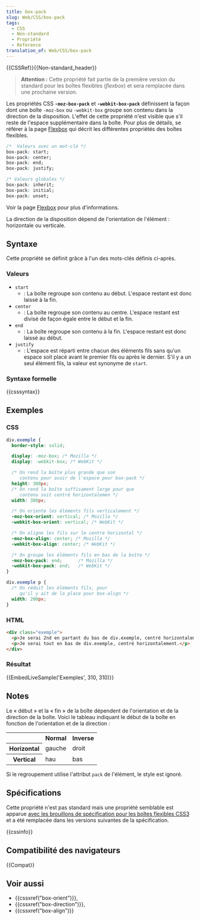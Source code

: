 ```yaml
---
title: box-pack
slug: Web/CSS/box-pack
tags:
  - CSS
  - Non-standard
  - Propriété
  - Reference
translation_of: Web/CSS/box-pack
---
```


{{CSSRef}}{{Non-standard_header}}

> **Attention :** Cette propriété fait partie de la première version du standard pour les boîtes flexibles (_flexbox_) et sera remplacée dans une prochaine version.

Les propriétés CSS **`-moz-box-pack`** et **`-webkit-box-pack`** définissent la façon dont une boîte `-moz-box` ou `-webkit-box` groupe son contenu dans la direction de la disposition. L'effet de cette propriété n'est visible que s'il reste de l'espace supplémentaire dans la boîte. Pour plus de détails, se référer à la page [Flexbox](/fr/docs/Web/CSS/CSS_Flexible_Box_Layout/Basic_Concepts_of_Flexbox) qui décrit les différentes propriétés des boîtes flexibles.

```css
/*  Valeurs avec un mot-clé */
box-pack: start;
box-pack: center;
box-pack: end;
box-pack: justify;

/* Valeurs globales */
box-pack: inherit;
box-pack: initial;
box-pack: unset;
```

Voir la page [Flexbox](/fr/docs/Web/CSS/CSS_Flexible_Box_Layout/Basic_Concepts_of_Flexbox) pour plus d'informations.

La direction de la disposition dépend de l'orientation de l'élément : horizontale ou verticale.

## Syntaxe

Cette propriété se définit grâce à l'un des mots-clés définis ci-après.

### Valeurs

- `start`
  - : La boîte regroupe son contenu au début. L'espace restant est donc laissé à la fin.
- `center`
  - : La boîte regroupe son contenu au centre. L'espace restant est divisé de façon égale entre le début et la fin.
- `end`
  - : La boîte regroupe son contenu à la fin. L'espace restant est donc laissé au début.
- `justify`
  - : L'espace est réparti entre chacun des éléments fils sans qu'un espace soit placé avant le premier fils ou après le dernier. S'il y a un seul élément fils, la valeur est synonyme de `start`.

### Syntaxe formelle

{{csssyntax}}

## Exemples

### CSS

```css
div.exemple {
  border-style: solid;

  display: -moz-box; /* Mozilla */
  display: -webkit-box; /* WebKit */

  /* On rend la boîte plus grande que son
     contenu pour avoir de l'espace pour box-pack */
  height: 300px;
  /* On rend la boîte suffisament large pour que
     contenu soit centré horizontalemen */
  width: 300px;

  /* On oriente les éléments fils verticalement */
  -moz-box-orient: vertical; /* Mozilla */
  -webkit-box-orient: vertical; /* WebKit */

  /* On aligne les fils sur le centre horizontal */
  -moz-box-align: center; /* Mozilla */
  -webkit-box-align: center; /* WebKit */

  /* On groupe les éléments fils en bas de la boîte */
  -moz-box-pack: end;      /* Mozilla */
  -webkit-box-pack: end;   /* WebKit */
}

div.exemple p {
  /* On réduit les éléments fils, pour
     qu'il y ait de la place pour box-align */
  width: 200px;
}
```

### HTML

```html
<div class="exemple">
  <p>Je serai 2nd en partant du bas de div.exemple, centré horizontalement.</p>
  <p>Je serai tout en bas de div.exemple, centré horizontalement.</p>
</div>
```

### Résultat

{{EmbedLiveSample('Exemples', 310, 310)}}

## Notes

Le « début » et la « fin » de la boîte dépendent de l'orientation et de la direction de la boîte. Voici le tableau indiquant le début de la boîte en fonction de l'orientation et de la direction :

<table class="standard-table">
  <tbody>
    <tr>
      <th></th>
      <th><strong>Normal</strong></th>
      <th><strong>Inverse</strong></th>
    </tr>
    <tr>
      <th><strong>Horizontal</strong></th>
      <td>gauche</td>
      <td>droit</td>
    </tr>
    <tr>
      <th><strong>Vertical</strong></th>
      <td>hau</td>
      <td>bas</td>
    </tr>
  </tbody>
</table>

Si le regroupement utilise l'attribut `pack` de l'élément, le style est ignoré.

## Spécifications

Cette propriété n'est pas standard mais une propriété semblable est apparue [avec les brouillons de spécification pour les boîtes flexibles CSS3](https://www.w3.org/TR/2009/WD-css3-flexbox-20090723/) et a été remplacée dans les versions suivantes de la spécification.

{{cssinfo}}

## Compatibilité des navigateurs

{{Compat}}

## Voir aussi

- {{cssxref("box-orient")}},
- {{cssxref("box-direction")}},
- {{cssxref("box-align")}}
